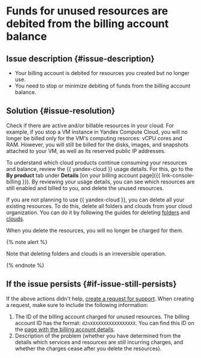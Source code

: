 # Funds for unused resources are debited from the billing account balance



## Issue description {#issue-description}

* Your billing account is debited for resources you created but no longer use.
* You need to stop or minimize debiting of funds from the billing account balance.

## Solution {#issue-resolution}

Check if there are active and/or billable resources in your cloud.
For example, if you stop a VM instance in Yandex Compute Cloud, you will no longer be billed only for the VM's computing resorces: vCPU cores and RAM. However, you will still be billed for the disks, images, and snapshots attached to your VM, as well as its reserved public IP addresses.

To understand which cloud products continue consuming your resources and balance, review the {{ yandex-cloud }} usage details. For this, go to the **By product** tab under **Details** [on your billing account page]({{ link-console-billing }}).
By reviewing your usage details, you can see which resources are still enabled and billed to you, and delete the unused resources.

If you are not planning to use {{ yandex-cloud }}, you can delete all your existing resources. To do this, delete all folders and clouds from your cloud organization. You can do it by following the guides for deleting [folders](../../../resource-manager/operations/folder/delete.md) and [clouds](../../../resource-manager/operations/cloud/delete.md).

When you delete the resources, you will no longer be charged for them.

{% note alert %}

Note that deleting folders and clouds is an irreversible operation.

{% endnote %}

## If the issue persists {#if-issue-still-persists}

If the above actions didn't help, [create a request for support](https://console.cloud.yandex.ru/support?section=contact).
When creating a request, make sure to include the following information:

1. The ID of the billing account charged for unused resources.
   The billing account ID has the format: `d2nXXXXXXXXXXXXXXXXX`. You can find this ID on the [page with the billing account details](https://console.cloud.yandex.ru/billing/accounts).
2. Description of the problem (whether you have determined from the details which services and resources are still incurring charges, and whether the charges cease after you delete the resources).
